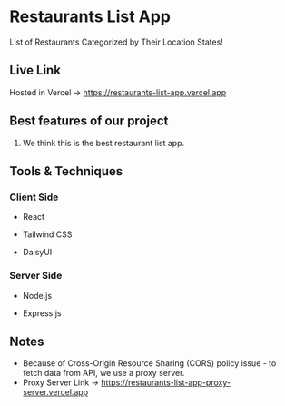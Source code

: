 # Restaurants List App

List of Restaurants Categorized by Their Location States!

## Live Link

Hosted in Vercel -> https://restaurants-list-app.vercel.app

## Best features of our project

1. We think this is the best restaurant list app.

## Tools & Techniques

### Client Side

- React

- Tailwind CSS

- DaisyUI

### Server Side

- Node.js

- Express.js

## Notes

- Because of Cross-Origin Resource Sharing (CORS) policy issue - to fetch data from API, we use a proxy server.
- Proxy Server Link -> https://restaurants-list-app-proxy-server.vercel.app
